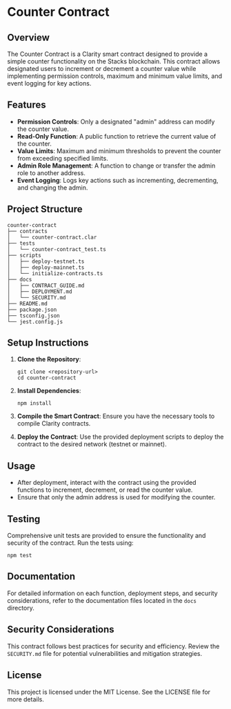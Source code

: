 # Counter Contract

## Overview
The Counter Contract is a Clarity smart contract designed to provide a simple counter functionality on the Stacks blockchain. This contract allows designated users to increment or decrement a counter value while implementing permission controls, maximum and minimum value limits, and event logging for key actions.

## Features
- **Permission Controls**: Only a designated "admin" address can modify the counter value.
- **Read-Only Function**: A public function to retrieve the current value of the counter.
- **Value Limits**: Maximum and minimum thresholds to prevent the counter from exceeding specified limits.
- **Admin Role Management**: A function to change or transfer the admin role to another address.
- **Event Logging**: Logs key actions such as incrementing, decrementing, and changing the admin.

## Project Structure
```
counter-contract
├── contracts
│   └── counter-contract.clar
├── tests
│   └── counter-contract_test.ts
├── scripts
│   ├── deploy-testnet.ts
│   ├── deploy-mainnet.ts
│   └── initialize-contracts.ts
├── docs
│   ├── CONTRACT_GUIDE.md
│   ├── DEPLOYMENT.md
│   └── SECURITY.md
├── README.md
├── package.json
├── tsconfig.json
└── jest.config.js
```

## Setup Instructions
1. **Clone the Repository**: 
   ```
   git clone <repository-url>
   cd counter-contract
   ```

2. **Install Dependencies**: 
   ```
   npm install
   ```

3. **Compile the Smart Contract**: 
   Ensure you have the necessary tools to compile Clarity contracts.

4. **Deploy the Contract**: 
   Use the provided deployment scripts to deploy the contract to the desired network (testnet or mainnet).

## Usage
- After deployment, interact with the contract using the provided functions to increment, decrement, or read the counter value.
- Ensure that only the admin address is used for modifying the counter.

## Testing
Comprehensive unit tests are provided to ensure the functionality and security of the contract. Run the tests using:
```
npm test
```

## Documentation
For detailed information on each function, deployment steps, and security considerations, refer to the documentation files located in the `docs` directory.

## Security Considerations
This contract follows best practices for security and efficiency. Review the `SECURITY.md` file for potential vulnerabilities and mitigation strategies.

## License
This project is licensed under the MIT License. See the LICENSE file for more details.